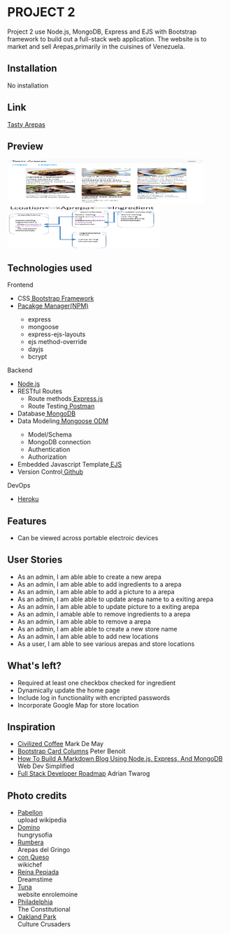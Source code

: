 # PROJECT 2

Project 2 use Node.js, MongoDB, Express and EJS with Bootstrap framework to build out a full-stack web application. The website is to market and sell Arepas,primarily in the cuisines of Venezuela.

## Installation

No installation

## Link

<a href="https://jessie-project2.herokuapp.com/"> Tasty Arepas</a>

## Preview

<p float="left">
  <img src="./public/image/home.png" alt="" width="450px" height="100px">
  <img src="./public/image/Location-Arepa-Ingredients.png" alt="" width="350px" height="100px">
</p>


## Technologies used
   
Frontend  
   <ul>
   <li>CSS<a href="https://getbootstrap.com/"> Bootstrap Framework</a>
   </li>
   <li><a href="https://www.npmjs.com/"> Pacakge Manager(NPM)</a>
   </li>
   <ul>
<li>express </li>
<li>mongoose </li>
<li>express-ejs-layouts </li>
<li>ejs method-override </li>
<li>dayjs</li>
<li>bcrypt</li>

</ul>
   </ul>
Backend 
   <ul>
   <li><a href="https://www.nodejs.org/"> Node.js</a></li>
   <li>RESTful Routes <ul>
   <li>Route methods<a href="https://expressjs.com/"> Express.js</a>
   <li>Route Testing<a href="https://www.postman.com/"> Postman</a></li></li></ul>
   <li>Database<a href="https://www.mongodb.com/"> MongoDB</a></li>
   <li>Data Modeling<a href="https://www.mongoose.com/"> Mongoose ODM</a></li>
   <ul>
      <li>Model/Schema</li>
      <li>MongoDB connection</li>
      <li>Authentication</li>
      <li>Authorization</li>
   </ul>
   <li>Embedded Javascript Template<a href="https://ejs.co/"> EJS</a> </li>
   <li>Version Control<a href="https://github.com/"> Github</a> </li>
   
   </ul>
   
DevOps 
   <ul>
   <li><a href="https://www.heroku.com/"> Heroku</a></li>
   </ul>

## Features

- Can be viewed across portable electroic devices

## User Stories
<ul>
<li>As an admin, I am able able to create a new arepa</li>
<li>As an admin, I am able able to add ingredients to a arepa</li>
<li>As an admin, I am able able to add a picture to a arepa</li>
<li>As an admin, I am able able to update arepa name to a exiting arepa</li>
<li>As an admin, I am able able to update picture to a exiting arepa</li>
<li>As an admin, I  amable able to remove ingredients to a arepa</li>
<li>As an admin, I am able able to remove a arepa</li>
<li>As an admin, I am able able to create a new store name </li>
<li>As an admin, I am able able to add new locations</li>
<li>As a user, I am able to see various arepas and store locations </li>
</ul>

## What's left?
 <ul>  
   <li>Required at least one checkbox checked for ingredient</li>
   <li>Dynamically update the home page</li>
   <li>Include log in functionality with encripted passwords </li>
   <li>Incorporate Google Map for store location </li>
</ul>

## Inspiration
<ul>

   <li><a href="https://infinite-shelf-28534.herokuapp.com/"> Civilized Coffee</a> Mark De May</li>
   <li><a href="https://codepen.io/peterbenoit/pen/jwyLrV"> Bootstrap Card Columns</a> Peter Benoit</li>

   <li><a href="https://youtu.be/1NrHkjlWVhM"> How To Build A Markdown Blog Using Node.js, Express, And MongoDB</a> Web Dev Simplified</li>

   <li><a href="https://youtu.be/BEoFSRdkSZQ"> Full Stack Developer Roadmap</a> Adrian Twarog</li>
   
</ul>

## Photo credits
<ul>
   <li><a href="https://upload.wikimedia.org/wikipedia/commons/e/e8/Arepa_de_pabellon.jpg"> Pabellon</a> </li>upload wikipedia</li>
   <li><a href="https://hungrysofia.files.wordpress.com/2011/03/img_9072_2.jpg"> Domino</a> </li>hungrysofia</li>
   <li><a href="https://arepasdelgringo.com/wp-content/uploads/2015/02/DSC_0384.jpg"> Rumbera</a> </li>Arepas del Gringo</li>
   <li><a href="https://www.wikichef.net/webapp/img/recipes/73f721_arepa-de-queso-blanco-arepero-o-de-mano-wc_w1000.jpg"> con Queso</a> </li>wikichef</li>
   <li><a href="https://thumbs.dreamstime.com/b/venezuelan-arepas-here-homemade-venezuelan-arepas-close-up-reina-pepiada-avocado-chicken-arepa-venezuelan-arepas-homemade-126181930.jpg"> Reina Pepiada</a> </li>Dreamstime</li>
   <li><a href="https://i1.wp.com/enrilemoine.com/wp-content/uploads/2016/08/2.-Tuna-Salad-Arepa-SAVOIR-FAIRE-by-enrilemoine.jpg?ssl=1"> Tuna</a> </li>website enrolemoine</li>
   <li><a href="https://www.theconstitutional.com/sites/drupal.theconstitutional.com/files/Liberty_Bell%20w%20ind%20hall%20horiz.jpg">Philadelphia</a> </li>The Constitutional</li>
   <li><a href="https://culturecrusaders.com/wp-content/uploads/2020/06/Six-best-things-to-do-in-Hollywood-FL-2.jpg">Oakland Park</a> </li>Culture Crusaders</li>
</ul>